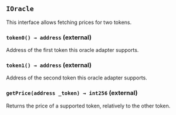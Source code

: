 ## `IOracle`

This interface allows fetching prices for two tokens.




### `token0() → address` (external)

Address of the first token this oracle adapter supports.



### `token1() → address` (external)

Address of the second token this oracle adapter supports.



### `getPrice(address _token) → int256` (external)

Returns the price of a supported token, relatively to the other token.






